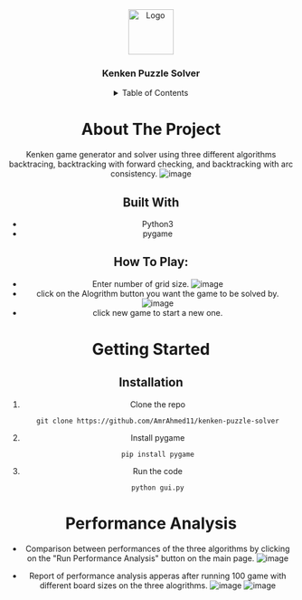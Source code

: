 
<div align="center">
  <a href="https://github.com/AmrAhmed11/kenken-puzzle-solver">
    <img src="https://user-images.githubusercontent.com/57943026/171000003-d19c3242-c5f0-4d52-b78a-4655caa7f09f.png" alt="Logo" width="80" height="80">
  </a>

<h3 align="center">Kenken Puzzle Solver</h3>

<!-- TABLE OF CONTENTS -->
<details>
  <summary>Table of Contents</summary>
  <ol>
    <li>
      <a href="#about-the-project">About The Project</a>
      <ul>
        <li><a href="#built-with">Built With</a></li>
      </ul>
      <ul>
        <li><a href="#how-to-play">How To Play</a></li>
      </ul>
    </li>
    <li>
      <a href="#getting-started">Getting Started</a>
      <ul>
        <li><a href="#installation">Installation</a></li>
      </ul>
    </li>
    <li><a href="#performance-analysis">Performance Analysis</a></li>
  </ol>
</details>

<!-- ABOUT THE PROJECT -->
# About The Project

Kenken game generator and solver using three different algorithms backtracing, backtracking with forward checking, and backtracking with arc consistency.
![image](https://user-images.githubusercontent.com/70315665/171001625-725dd6f4-fcc4-4620-a800-aecda46a43a1.png)

## Built With
* Python3
* pygame

## How To Play:
* Enter number of grid size.
![image](https://user-images.githubusercontent.com/70315665/171001977-cb56b3a1-a7be-4906-b012-0c64319e3086.png)
* click on the Alogrithm button you want the game to be solved by. 
![image](https://user-images.githubusercontent.com/70315665/171002143-93ad70f5-fb0b-432f-8286-2460b86a4cda.png)
* click new game to start a new one.

<!-- GETTING STARTED -->
# Getting Started

## Installation

1. Clone the repo
   ```
   git clone https://github.com/AmrAhmed11/kenken-puzzle-solver
   ```
2. Install pygame
   ```
   pip install pygame
   ```
3. Run the code
   ```
   python gui.py
   ```

# Performance Analysis
* Comparison between performances of the three algorithms by clicking on the "Run Performance Analysis" button on the main page.
![image](https://user-images.githubusercontent.com/70315665/171001977-cb56b3a1-a7be-4906-b012-0c64319e3086.png)

* Report of performance analysis apperas after running 100 game with different board sizes on the three alogrithms.
![image](https://user-images.githubusercontent.com/70315665/171003112-2c94d243-a7cc-4034-9b14-7776e1c10324.png)
![image](https://user-images.githubusercontent.com/70315665/171003190-c986672e-6e75-4264-933e-0b256ecc321d.png)




